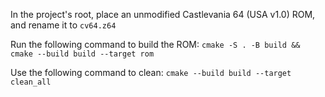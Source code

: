 In the project's root, place an unmodified Castlevania 64 (USA v1.0) ROM, and rename it to `cv64.z64`

Run the following command to build the ROM: `cmake -S . -B build && cmake --build build --target rom`

Use the following command to clean: `cmake --build build --target clean_all`